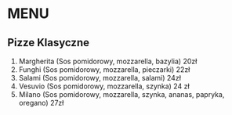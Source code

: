 # MENU

## Pizze Klasyczne

1.  Margherita  (Sos pomidorowy, mozzarella, bazylia) 20zł
2.  Funghi (Sos pomidorowy, mozzarella, pieczarki) 22zł
3.  Salami (Sos pomidorowy, mozzarella, salami) 24zł
4.  Vesuvio (Sos pomidorowy, mozzarella, szynka) 24 zł
5.  Milano (Sos pomidorowy, mozzarella, szynka, ananas, papryka, oregano) 27zł
